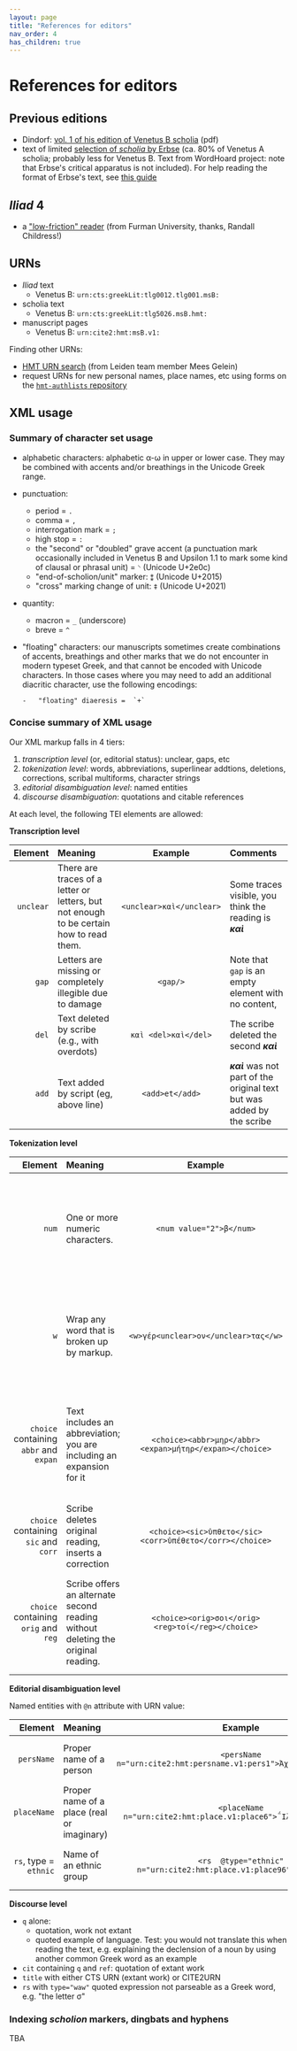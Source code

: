 ```yaml
---
layout: page
title: "References for editors"
nav_order: 4
has_children: true
---
```



# References for editors


## Previous editions


- Dindorf:  [vol. 1 of his edition of Venetus B scholia](http://www.homermultitext.org/pd-pdfs/Dindorf-v3.pdf) (pdf)
- text of limited [selection of *scholia* by Erbse](./wh-iliad4.html) (ca. 80% of Venetus A scholia; probably less for Venetus B. Text from WordHoard project: note that Erbse's critical apparatus is not included).  For help reading the format of Erbse's text, see [this guide](./erbse-key/)

## *Iliad* 4

- a ["low-friction" reader](https://www.inusum.com/homer/iliad/4/) (from Furman University, thanks, Randall Childress!)


## URNs

- *Iliad* text
    - Venetus B: `urn:cts:greekLit:tlg0012.tlg001.msB:`
- scholia text
    - Venetus B: `urn:cts:greekLit:tlg5026.msB.hmt:`
- manuscript pages
    - Venetus B: `urn:cite2:hmt:msB.v1:`


Finding other URNs:

- [HMT URN search](https://interwing.nl/hmt/urn/) (from Leiden team member Mees Gelein)
- request URNs for new personal names, place names, etc using forms on the [`hmt-authlists` repository](https://github.com/homermultitext/hmt-authlists)


## XML usage


### Summary of character set usage

- alphabetic characters: alphabetic α-ω in upper or lower case. They may be combined with accents and/or breathings in the Unicode Greek range.  
- punctuation:
    -   period = `.`
    -   comma = `,`
    -   interrogation mark = `;`
    -   high stop = `:`
    -  the "second" or "doubled" grave accent (a punctuation mark occasionally included in Venetus B and Upsilon 1.1 to mark some kind of clausal or phrasal unit) = `⸌` (Unicode U+2e0c)
    -   "end-of-scholion/unit" marker:  `⁑` (Unicode U+2015)
    - "cross" marking change of unit:     `‡` (Unicode U+2021)
- quantity:
    -   macron = `_` (underscore)
    -   breve = `^`
- "floating" characters:  our manuscripts sometimes create combinations of accents, breathings and other marks that we do not encounter in modern typeset Greek, and that cannot be encoded with Unicode characters.  In those cases where you may need to add an additional diacritic character, use the following encodings:

      -   "floating" diaeresis =  `+`

### Concise summary of XML usage

Our XML markup falls in 4 tiers:

1. *transcription level* (or, editorial status): unclear, gaps, etc
2. *tokenization level*: words, abbreviations, superlinear addtions, deletions, corrections, scribal multiforms, character strings
3. *editorial disambiguation level*: named entities
4. *discourse disambiguation*: quotations and citable references

At each level, the following TEI elements are allowed:


**Transcription level**



| Element | Meaning | Example | Comments |
| ---: | :--- | :---: | :--- |
| `unclear` | There are traces of a letter or letters, but not enough to be certain how to read them. | `<unclear>καὶ</unclear>` | Some traces visible, you think the reading is ***καὶ*** |
| `gap` | Letters are missing or completely illegible due to damage | `<gap/>` | Note that `gap` is an empty element with no content, |
| `del` | Text deleted by scribe (e.g., with overdots) | `καὶ <del>καὶ</del>` | The scribe deleted the second ***καὶ*** |
 `add` | Text added by script (eg, above line) | `<add>et</add>` | ***καὶ*** was not part of the original text but was added by the scribe |



**Tokenization level**


| Element | Meaning | Example | Comments |
| ---: | :--- | :---: | :--- |
| `num` | One or more numeric characters. | `<num value="2">β</num>` | Put the numeric value in the `value` attribute. Note that you should *not* tag number words like ***δύο***!|
| `w` | Wrap any word that is broken up by markup.  | `<w>γέρ<unclear>ον</unclear>τας</w>` | The letters ***ον*** are unclear, but we want our parser to recognize ***γέροντας*** as a single word. 
| `choice` containing `abbr` and `expan` | Text includes an abbreviation; you are including an expansion for it | `<choice><abbr>μηρ</abbr><expan>μήτηρ</expan></choice>` | The scribe writes ***μηρ*** (perhaps including a distinct mark signaling an abbreviation); you interpret it to mean ***μήτηρ*** |
| `choice` containing `sic` and `corr`  | Scribe deletes original reading, inserts a correction | `<choice><sic>ὑπθετο</sic><corr>ὑπέθετο</corr></choice>` | Scribe orginally wrote ***ὑπθετο*** but changed the text to ***ὑπέθετο*** |
| `choice` containing `orig` and `reg`  | Scribe offers an alternate second reading without deleting the original reading. | `<choice><orig>σοι</orig><reg>τοί</reg></choice>`| Scribe wrote ***σοι*** in the main text, then added ***τοί*** as an alternative above it, but did not delete ***σοι***. |



**Editorial disambiguation level**

Named entities with `@n` attribute with URN value:


| Element | Meaning | Example | Comments |
| ---: | :--- | :---: | :--- |
|  `persName` | Proper name of a person | `<persName n="urn:cite2:hmt:persname.v1:pers1">Ἀχιλλεύς</persName>` | Include a URN value in the `n` attribute |
| `placeName` | Proper name of a place (real or imaginary) | `<placeName n="urn:cite2:hmt:place.v1:place6">΅Ιλιον</placeName>` |  Include a URN value in the `n` attribute |
| `rs`, type = `ethnic` | Name of an ethnic group | `<rs  @type="ethnic" n="urn:cite2:hmt:place.v1:place96">Ἀχαιῶν</rs>` | Include a URN value in the `n` attribrute |

**Discourse level**


- `q` alone:  
    - quotation, work not extant
    - quoted example of language. Test: you would not  translate this when reading the text, e.g. explaining the declension of a noun by using another common Greek word as an example
- `cit` containing `q` and `ref`: quotation of extant work
- `title` with either CTS URN (extant work) or CITE2URN
- `rs` with `type="waw"` quoted expression not parseable as  a Greek word, e.g. "the letter σ"



### Indexing *scholion* markers, dingbats and hyphens

TBA